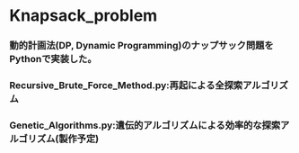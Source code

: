 # Knapsack_problem
### 動的計画法(DP, Dynamic Programming)のナップサック問題をPythonで実装した。
### Recursive_Brute_Force_Method.py:再起による全探索アルゴリズム
### Genetic_Algorithms.py:遺伝的アルゴリズムによる効率的な探索アルゴリズム(製作予定)
